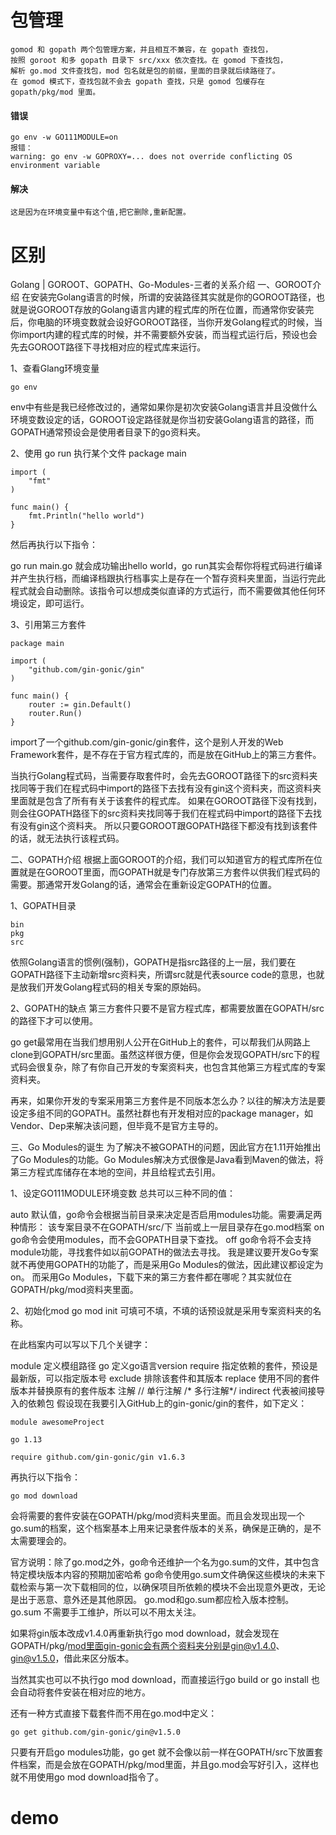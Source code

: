 # 包管理

```
gomod 和 gopath 两个包管理方案，并且相互不兼容，在 gopath 查找包，
按照 goroot 和多 gopath 目录下 src/xxx 依次查找。在 gomod 下查找包，
解析 go.mod 文件查找包，mod 包名就是包的前缀，里面的目录就后续路径了。
在 gomod 模式下，查找包就不会去 gopath 查找，只是 gomod 包缓存在 
gopath/pkg/mod 里面。
```

#### 错误

```
go env -w GO111MODULE=on 
报错：
warning: go env -w GOPROXY=... does not override conflicting OS environment variable
```

#### 解决

```
这是因为在环境变量中有这个值,把它删除,重新配置。
```

# 区别

Golang | GOROOT、GOPATH、Go-Modules-三者的关系介绍
一、GOROOT介绍
在安装完Golang语言的时候，所谓的安装路径其实就是你的GOROOT路径，也就是说GOROOT存放的Golang语言内建的程式库的所在位置，而通常你安装完后，你电脑的环境变数就会设好GOROOT路径，当你开发Golang程式的时候，当你import内建的程式库的时候，并不需要额外安装，而当程式运行后，预设也会先去GOROOT路径下寻找相对应的程式库来运行。

1、查看Glang环境变量

```
go env
```

env中有些是我已经修改过的，通常如果你是初次安装Golang语言并且没做什么环境变数设定的话，GOROOT设定路径就是你当初安装Golang语言的路径，而GOPATH通常预设会是使用者目录下的go资料夹。

2、使用 go run 执行某个文件
package main

```
import (
	"fmt"
)

func main() {
	fmt.Println("hello world")
}
```

然后再执行以下指令：

go run main.go
就会成功输出hello world，go run其实会帮你将程式码进行编译并产生执行档，而编译档跟执行档事实上是存在一个暂存资料夹里面，当运行完此程式就会自动删除。该指令可以想成类似直译的方式运行，而不需要做其他任何环境设定，即可运行。

3、引用第三方套件

```
package main

import (
	"github.com/gin-gonic/gin"
)

func main() {
	router := gin.Default()
	router.Run()
}
```

import了一个github.com/gin-gonic/gin套件，这个是别人开发的Web Framework套件，是不存在于官方程式库的，而是放在GitHub上的第三方套件。

当执行Golang程式码，当需要存取套件时，会先去GOROOT路径下的src资料夹找同等于我们在程式码中import的路径下去找有没有gin这个资料夹，而这资料夹里面就是包含了所有有关于该套件的程式库。
如果在GOROOT路径下没有找到，则会往GOPATH路径下的src资料夹找同等于我们在程式码中import的路径下去找有没有gin这个资料夹。
所以只要GOROOT跟GOPATH路径下都没有找到该套件的话，就无法执行该程式码。

二、GOPATH介绍
根据上面GOROOT的介绍，我们可以知道官方的程式库所在位置就是在GOROOT里面，而GOPATH就是专门存放第三方套件以供我们程式码的需要。那通常开发Golang的话，通常会在重新设定GOPATH的位置。

1、GOPATH目录

```
bin
pkg
src
```

依照Golang语言的惯例(强制)，GOPATH是指src路径的上一层，我们要在GOPATH路径下主动新增src资料夹，所谓src就是代表source code的意思，也就是放我们开发Golang程式码的相关专案的原始码。

2、GOPATH的缺点
第三方套件只要不是官方程式库，都需要放置在GOPATH/src的路径下才可以使用。

go get最常用在当我们想用别人公开在GitHub上的套件，可以帮我们从网路上clone到GOPATH/src里面。虽然这样很方便，但是你会发现GOPATH/src下的程式码会很复杂，除了有你自己开发的专案资料夹，也包含其他第三方程式库的专案资料夹。

再来，如果你开发的专案采用第三方套件是不同版本怎么办？以往的解决方法是要设定多组不同的GOPATH。虽然社群也有开发相对应的package manager，如Vendor、Dep来解决该问题，但毕竟不是官方主导的。

三、Go Modules的诞生
为了解决不被GOPATH的问题，因此官方在1.11开始推出了Go Modules的功能。Go Modules解决方式很像是Java看到Maven的做法，将第三方程式库储存在本地的空间，并且给程式去引用。

1、设定GO111MODULE环境变数
总共可以三种不同的值：

auto
默认值，go命令会根据当前目录来决定是否启用modules功能。需要满足两种情形：
该专案目录不在GOPATH/src/下
当前或上一层目录存在go.mod档案
on
go命令会使用modules，而不会GOPATH目录下查找。
off
go命令将不会支持module功能，寻找套件如以前GOPATH的做法去寻找。
我是建议要开发Go专案就不再使用GOPATH的功能了，而是采用Go Modules的做法，因此建议都设定为on。
而采用Go Modules，下载下来的第三方套件都在哪呢？其实就位在GOPATH/pkg/mod资料夹里面。

2、初始化mod
go mod init <module name>
<module name>可填可不填，不填的话预设就是采用专案资料夹的名称。

在此档案内可以写以下几个关键字：

module
定义模组路径
go
定义go语言version
require
指定依赖的套件，预设是最新版，可以指定版本号
exclude
排除该套件和其版本
replace
使用不同的套件版本并替换原有的套件版本
注解
// 单行注解
/* 多行注解*/
indirect 代表被间接导入的依赖包
假设现在我要引入GitHub上的gin-gonic/gin的套件，如下定义：

```
module awesomeProject

go 1.13

require github.com/gin-gonic/gin v1.6.3
```

再执行以下指令：

```
go mod download
```

会将需要的套件安装在GOPATH/pkg/mod资料夹里面。而且会发现出现一个go.sum的档案，这个档案基本上用来记录套件版本的关系，确保是正确的，是不太需要理会的。

官方说明：除了go.mod之外，go命令还维护一个名为go.sum的文件，其中包含特定模块版本内容的预期加密哈希
go命令使用go.sum文件确保这些模块的未来下载检索与第一次下载相同的位，以确保项目所依赖的模块不会出现意外更改，无论是出于恶意、意外还是其他原因。 go.mod和go.sum都应检入版本控制。
go.sum 不需要手工维护，所以可以不用太关注。

如果将gin版本改成v1.4.0再重新执行go mod download，就会发现在GOPATH/pkg/mod里面gin-gonic会有两个资料夹分别是gin@v1.4.0、gin@v1.5.0，借此来区分版本。

当然其实也可以不执行go mod download，而直接运行go build or go install 也会自动将套件安装在相对应的地方。

还有一种方式直接下载套件而不用在go.mod中定义：

```
go get github.com/gin-gonic/gin@v1.5.0
```

只要有开启go modules功能，go get 就不会像以前一样在GOPATH/src下放置套件档案，而是会放在GOPATH/pkg/mod里面，并且go.mod会写好引入，这样也就不用使用go mod download指令了。

# demo

